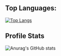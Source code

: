 ## Top Languages:
[![Top Langs](https://github-readme-stats.vercel.app/api/top-langs/?username=itsjordanmuller&layout=compact&theme=dracula&langs_count=5)](https://github.com/anuraghazra/github-readme-stats)

## Profile Stats
![Anurag's GitHub stats](https://github-readme-stats.vercel.app/api?username=itsjordanmuller&count_private=true&show_icons=true&theme=dracula)
